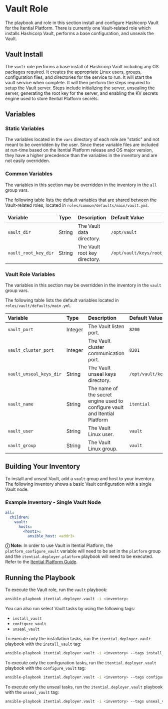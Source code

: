 # Vault Role

The playbook and role in this section install and configure Hashicorp Vault for the Itential
Platform. There is currently one Vault-related role which installs Hashicorp Vault, performs a base
configuration, and unseals the Vault.

## Vault Install

The `vault` role performs a base install of Hashicorp Vault including any OS packages required.
It creates the appropriate Linux users, groups, configuration files, and directories for the
service to run. It will start the vault service when complete.  It will then perform the steps
required to setup the Vault server. Steps include initializing the server, unsealing the server,
generating the root key for the server, and enabling the KV secrets engine used to store Itential
Platform secrets.

## Variables

### Static Variables

The variables located in the `vars` directory of each role are "static" and not meant to be
overridden by the user.  Since these variable files are included at run-time based on the Itential
Platform release and OS major version, they have a higher precedence than the variables in the
inventory and are not easily overridden.

### Common Variables

The variables in this section may be overridden in the inventory in the `all` group vars.

The following table lists the default variables that are shared between the Vault-related roles, located in `roles/common/defaults/main/vault.yml`.

| Variable | Type | Description | Default Value |
| :------- | :--- | :---------- | :------------ |
| `vault_dir` | String | The Vault data directory. | `/opt/vault` |
| `vault_root_key_dir` | String | The Vault root key directory. | `/opt/vault/keys/root_key` |

### Vault Role Variables

The variables in this section may be overridden in the inventory in the `vault` group vars.

The following table lists the default variables located in `roles/vault/defaults/main.yml`.

| Variable | Type | Description | Default Value |
| :------- | :--- | :---------- | :------------ |
| `vault_port` | Integer | The Vault listen port. | `8200` |
| `vault_cluster_port` | Integer | The Vault cluster communication port. | `8201` |
| `vault_unseal_keys_dir` | String | The Vault unseal keys directory. | `/opt/vault/keys/unseal_keys` |
| `vault_name` | String | The name of the secret engine used to configure vault and Itential Platform | `itential` |
| `vault_user` | String |The Vault Linux user. | `vault` |
| `vault_group` |  String | The Vault Linux group. | `vault` |

## Building Your Inventory

To install and unseal Vault, add a `vault` group and host to your inventory.  The following
inventory shows a basic Vault configuration with a single Vault node.

### Example Inventory - Single Vault Node

```yaml
all:
  children:
    vault:
      hosts:
        <host1>:
          ansible_host: <addr1>
```

**&#9432; Note:**
In order to use Vault in Itential Platform, the `platform_configure_vault` variable will need to be
set in the `platform` group and the `itential.deployer.platform` playbook will need to be executed.
Refer to the [Itential Platform Guide](itential_platform_guide.md).

## Running the Playbook

To execute the Vault role, run the `vault` playbook:

```bash
ansible-playbook itential.deployer.vault -i <inventory>
```

You can also run select Vault tasks by using the following tags:

* `install_vault`
* `configure_vault`
* `unseal_vault`

To execute only the installation tasks, run the `itential.deployer.vault` playbook with the `install_vault` tag:

```bash
ansible-playbook itential.deployer.vault -i <inventory> --tags install_vault
```

To execute only the configuration tasks, run the `itential.deployer.vault` playbook with the `configure_vault` tag:

```bash
ansible-playbook itential.deployer.vault -i <inventory> --tags configure_vault
```

To execute only the unseal tasks, run the `itential.deployer.vault` playbook with the `unseal_vault` tag:

```bash
ansible-playbook itential.deployer.vault -i <inventory> --tags unseal_vault
```
